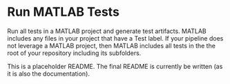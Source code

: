 # Run MATLAB Tests

Run all tests in a MATLAB project and generate test artifacts. MATLAB includes
any files in your project that have a Test label. If your pipeline does not
leverage a MATLAB project, then MATLAB includes all tests in the the root of
your repository including its subfolders.

This is a placeholder README. The final README is currently be written (as it is
also the documentation).
